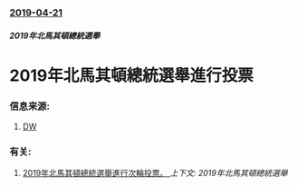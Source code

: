 ### [2019-04-21](/news/2019/04/21/index.md)

##### 2019年北馬其頓總統選舉
# 2019年北馬其頓總統選舉進行投票 




### 信息来源:

1. [DW](https://www.dw.com/en/north-macedonia-elects-new-president-after-name-change-deal/a-48420278)

### 有关:

1. [2019年北馬其頓總統選舉進行次輪投票。 ](/news/2019/05/5/2019年北馬其頓總統選舉進行次輪投票.md) _上下文: 2019年北馬其頓總統選舉_

